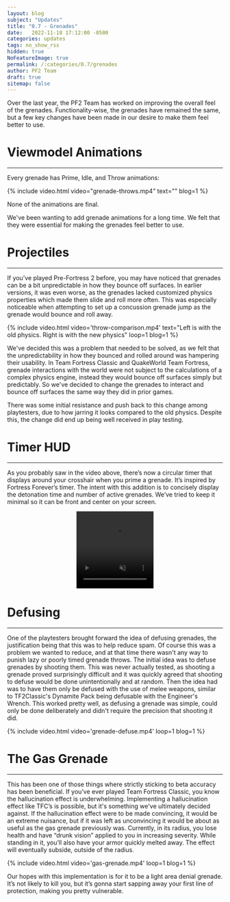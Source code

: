 ```yaml
---
layout: blog
subject: "Updates"
title: "0.7 - Grenades"
date:   2022-11-18 17:12:00 -0500
categories: updates
tags: no_show_rss
hidden: true
NoFeatureImage: true
permalink: /:categories/0.7/grenades
author: PF2 Team
draft: true
sitemap: false
---
```


Over the last year, the PF2 Team has worked on improving the overall feel of the grenades. Functionality-wise, the grenades have remained the same, but a few key changes have been made in our desire to make them feel better to use.

# Viewmodel Animations
---
Every grenade has Prime, Idle, and Throw animations:

{% include video.html video="grenade-throws.mp4" text="" blog=1 %}

None of the animations are final.

We've been wanting to add grenade animations for a long time. We felt that they were essential for making the grenades feel better to use.

# Projectiles
---
If you’ve played Pre-Fortress 2 before, you may have noticed that grenades can be a bit unpredictable in how they bounce off surfaces. In earlier versions, it was even worse, as the grenades lacked customized physics properties which made them slide and roll more often. This was especially noticeable when attempting to set up a concussion grenade jump as the grenade would bounce and roll away.

{% include video.html video='throw-comparison.mp4' text="Left is with the old physics. Right is with the new physics" loop=1 blog=1 %}

We've decided this was a problem that needed to be solved, as we felt that the unpredictability in how they bounced and rolled around was hampering their usability. In Team Fortress Classic and QuakeWorld Team Fortress, grenade interactions with the world were not subject to the calculations of a complex physics engine, instead they would bounce off surfaces simply but predictably. So we've decided to change the grenades to interact and bounce off surfaces the same way they did in prior games.

There was some initial resistance and push back to this change among playtesters, due to how jarring it looks compared to the old physics. Despite this, the change did end up being well received in play testing.

# Timer HUD
---
As you probably saw in the video above, there’s now a circular timer that displays around your crosshair when you prime a grenade. It’s inspired by Fortress Forever’s timer. The intent with this addition is to concisely display the detonation time and number of active grenades. We’ve tried to keep it minimal so it can be front and center on your screen.

<!--Need this to be formatted differently to other videos-->
<video playsinline preload='auto' preload="metadata" style="width:180px;height:180px;margin-left:auto;margin-right:auto;display:block" muted loop autoplay >
    <source src="/assets/blog/{{ page.slug }}/grenade-timer.mp4#t=0.001" type="video/mp4" />
</video>

# Defusing
---
One of the playtesters brought forward the idea of defusing grenades, the justification being that this was to help reduce spam. Of course this was a problem we wanted to reduce, and at that time there wasn't any way to punish lazy or poorly timed grenade throws. The initial idea was to defuse grenades by shooting them. This was never actually tested, as shooting a grenade proved surprisingly difficult and it was quickly agreed that shooting to defuse would be done unintentionally and at random. Then the idea had was to have them only be defused with the use of melee weapons, similar to TF2Classic's Dynamite Pack being defusable with the Engineer's Wrench. This worked pretty well, as defusing a grenade was simple, could only be done deliberately and didn't require the precision that shooting it did.

{% include video.html video='grenade-defuse.mp4' loop=1 blog=1 %}

# The Gas Grenade
---
This has been one of those things where strictly sticking to beta accuracy has been beneficial. If you’ve ever played Team Fortress Classic, you know the hallucination effect is underwhelming. Implementing a hallucination effect like TFC’s is possible, but it's something we've ultimately decided against. If the hallucination effect were to be made convincing, it would be an extreme nuisance, but if it was left as unconvincing it would be about as useful as the gas grenade previously was. Currently, in its radius, you lose health and have “drunk vision” applied to you in increasing severity. While standing in it, you’ll also have your armor quickly melted away. The effect will eventually subside, outside of the radius.

{% include video.html video='gas-grenade.mp4' loop=1 blog=1 %}

Our hopes with this implementation is for it to be a light area denial grenade. It’s not likely to kill you, but it’s gonna start sapping away your first line of protection, making you pretty vulnerable.